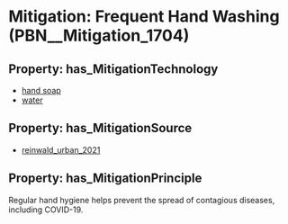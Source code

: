 # Mitigation: __Frequent Hand Washing__ (PBN__Mitigation_1704)

## Property: has_MitigationTechnology

* [hand soap](../Technology/PBN__Technology_4021)
* [water](../Technology/PBN__Technology_3087)

## Property: has_MitigationSource

* [reinwald_urban_2021](../Article/PBN__Article_83)

## Property: has_MitigationPrinciple

Regular hand hygiene helps prevent the spread of contagious diseases, including COVID-19.

